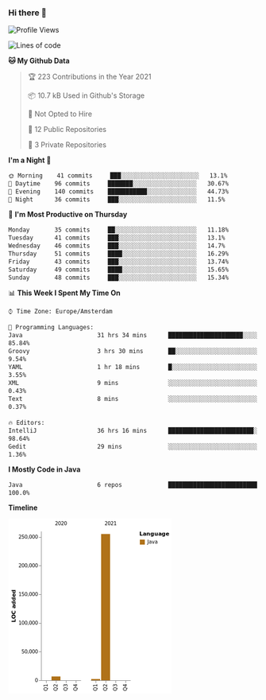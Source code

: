 ### Hi there 👋


<!--START_SECTION:waka-->
![Profile Views](http://img.shields.io/badge/Profile%20Views-4-blue)

![Lines of code](https://img.shields.io/badge/From%20Hello%20World%20I%27ve%20Written-264010%20lines%20of%20code-blue)

**🐱 My Github Data** 

> 🏆 223 Contributions in the Year 2021
 > 
> 📦 10.7 kB Used in Github's Storage 
 > 
> 🚫 Not Opted to Hire
 > 
> 📜 12 Public Repositories 
 > 
> 🔑 3 Private Repositories  
 > 
**I'm a Night 🦉** 

```text
🌞 Morning    41 commits     ███░░░░░░░░░░░░░░░░░░░░░░   13.1% 
🌆 Daytime    96 commits     ███████░░░░░░░░░░░░░░░░░░   30.67% 
🌃 Evening    140 commits    ███████████░░░░░░░░░░░░░░   44.73% 
🌙 Night      36 commits     ███░░░░░░░░░░░░░░░░░░░░░░   11.5%

```
📅 **I'm Most Productive on Thursday** 

```text
Monday       35 commits     ██░░░░░░░░░░░░░░░░░░░░░░░   11.18% 
Tuesday      41 commits     ███░░░░░░░░░░░░░░░░░░░░░░   13.1% 
Wednesday    46 commits     ███░░░░░░░░░░░░░░░░░░░░░░   14.7% 
Thursday     51 commits     ████░░░░░░░░░░░░░░░░░░░░░   16.29% 
Friday       43 commits     ███░░░░░░░░░░░░░░░░░░░░░░   13.74% 
Saturday     49 commits     ████░░░░░░░░░░░░░░░░░░░░░   15.65% 
Sunday       48 commits     ███░░░░░░░░░░░░░░░░░░░░░░   15.34%

```


📊 **This Week I Spent My Time On** 

```text
⌚︎ Time Zone: Europe/Amsterdam

💬 Programming Languages: 
Java                     31 hrs 34 mins      █████████████████████░░░░   85.84% 
Groovy                   3 hrs 30 mins       ██░░░░░░░░░░░░░░░░░░░░░░░   9.54% 
YAML                     1 hr 18 mins        █░░░░░░░░░░░░░░░░░░░░░░░░   3.55% 
XML                      9 mins              ░░░░░░░░░░░░░░░░░░░░░░░░░   0.43% 
Text                     8 mins              ░░░░░░░░░░░░░░░░░░░░░░░░░   0.37%

🔥 Editors: 
IntelliJ                 36 hrs 16 mins      ████████████████████████░   98.64% 
Gedit                    29 mins             ░░░░░░░░░░░░░░░░░░░░░░░░░   1.36%

```

**I Mostly Code in Java** 

```text
Java                     6 repos             █████████████████████████   100.0%

```


**Timeline**

![Chart not found](https://raw.githubusercontent.com/powercasgamer/powercasgamer/master/charts/bar_graph.png) 


<!--END_SECTION:waka-->

